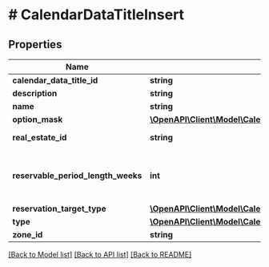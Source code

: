 # # CalendarDataTitleInsert

## Properties

Name | Type | Description | Notes
------------ | ------------- | ------------- | -------------
**calendar_data_title_id** | **string** | Calendar ID | [optional]
**description** | **string** | Description | [optional]
**name** | **string** | Name | [optional]
**option_mask** | [**\OpenAPI\Client\Model\CalendarDataTitleInsertOptionMask**](CalendarDataTitleInsertOptionMask.md) |  | [optional]
**real_estate_id** | **string** | Real estate id | [optional]
**reservable_period_length_weeks** | **int** | How many weeks ahead can be reserved. | [optional]
**reservation_target_type** | [**\OpenAPI\Client\Model\CalendarDataTitleInsertReservationTargetType**](CalendarDataTitleInsertReservationTargetType.md) |  | [optional]
**type** | [**\OpenAPI\Client\Model\CalendarDataTitleInsertType**](CalendarDataTitleInsertType.md) |  | [optional]
**zone_id** | **string** | Zone id | [optional]

[[Back to Model list]](../../README.md#models) [[Back to API list]](../../README.md#endpoints) [[Back to README]](../../README.md)
